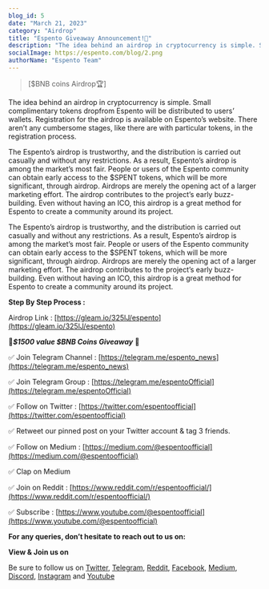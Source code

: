```yaml
---
blog_id: 5
date: "March 21, 2023"
category: "Airdrop"
title: "Espento Giveaway Announcement!🥳"
description: "The idea behind an airdrop in cryptocurrency is simple. Small complimentary tokens dropfrom Espento will be distributed to users’ wallets. Registration for the airdrop is available on Espento’s website. There aren’t any cumbersome stages, like there are with particular tokens, in the registration process."
socialImage: https://espento.com/blog/2.png
authorName: "Espento Team"
---
```


> [$BNB coins Airdrop🏆]

The idea behind an airdrop in cryptocurrency is simple. Small complimentary tokens dropfrom Espento will be distributed to users’ wallets. Registration for the airdrop is available on Espento’s website. There aren’t any cumbersome stages, like there are with particular tokens, in the registration process.

The Espento’s airdrop is trustworthy, and the distribution is carried out casually and without any restrictions. As a result, Espento’s airdrop is among the market’s most fair. People or users of the Espento community can obtain early access to the $SPENT tokens, which will be more significant, through airdrop. Airdrops are merely the opening act of a larger marketing effort. The airdrop contributes to the project’s early buzz-building. Even without having an ICO, this airdrop is a great method for Espento to create a community around its project.

The Espento’s airdrop is trustworthy, and the distribution is carried out casually and without any restrictions. As a result, Espento’s airdrop is among the market’s most fair. People or users of the Espento community can obtain early access to the $SPENT tokens, which will be more significant, through airdrop. Airdrops are merely the opening act of a larger marketing effort. The airdrop contributes to the project’s early buzz-building. Even without having an ICO, this airdrop is a great method for Espento to create a community around its project.

**Step By Step Process :**

Airdrop Link : [https://gleam.io/325lJ/espento](https://gleam.io/325lJ/espento)

🎉**_$1500 value $BNB Coins Giveaway_** 🎉

✅ Join Telegram Channel : [https://telegram.me/espento_news](https://telegram.me/espento_news)

✅ Join Telegram Group : [https://telegram.me/espentoOfficial](https://telegram.me/espentoOfficial)

✅ Follow on Twitter : [https://twitter.com/espentoofficial](https://twitter.com/espentoofficial)

✅ Retweet our pinned post on your Twitter account & tag 3 friends.

✅ Follow on Medium : [https://medium.com/@espentoofficial](https://medium.com/@espentoofficial)

✅ Clap on Medium

✅ Join on Reddit : [https://www.reddit.com/r/espentoofficial/](https://www.reddit.com/r/espentoofficial/)

✅ Subscribe : [https://www.youtube.com/@espentoofficial](https://www.youtube.com/@espentoofficial)

**For any queries, don’t hesitate to reach out to us on:**

**View & Join us on**

Be sure to follow us on [Twitter](https://twitter.com/espentoofficial), [Telegram](https://telegram.me/espento_news), [Reddit](https://www.reddit.com/r/espentoOfficial/), [Facebook](https://www.facebook.com/espentoofficial), [Medium](https://medium.com/@espentoofficial), [Discord](https://discord.gg/HEgRbjJHbC), [Instagram](https://www.instagram.com/espentoofficial) and [Youtube](https://www.youtube.com/@espentoofficial/)
